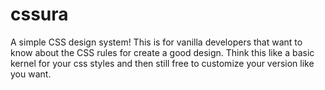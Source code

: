 # cssura

A simple CSS design system! This is for vanilla developers that want to know about the CSS rules
for create a good design. Think this like a basic kernel for your css styles and then still free
to customize your version like you want.
